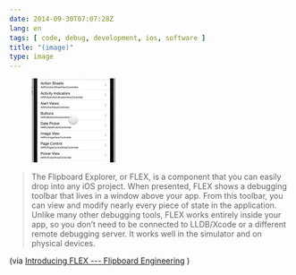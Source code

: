 ```yaml
---
date: 2014-09-30T07:07:28Z
lang: en
tags: [ code, debug, development, ios, software ]
title: "(image)"
type: image
---
```


<figure>
<a
href="https://hugo.ferreira.cc/the-flipboard-explorer-or-flex-is-a-component/attachment/71/"
rel="attachment"><img
src="tumblr_ncqideMraL1qz82meo1_400-150x150.jpg"
width="150" height="150" /></a></figure>

> The Flipboard Explorer, or FLEX, is a component that you can easily
> drop into any iOS project. When presented, FLEX shows a debugging
> toolbar that lives in a window above your app. From this toolbar, you
> can view and modify nearly every piece of state in the application.
> Unlike many other debugging tools, FLEX works entirely inside your
> app, so you donʼt need to be connected to LLDB/Xcode or a different
> remote debugging server. It works well in the simulator and on
> physical devices.

(via [Introducing FLEX --- Flipboard
Engineering](http://engineering.flipboard.com/2014/07/flex/) )

